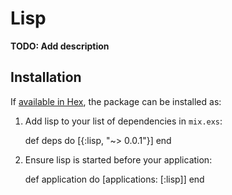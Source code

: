 # Lisp

**TODO: Add description**

## Installation

If [available in Hex](https://hex.pm/docs/publish), the package can be installed as:

  1. Add lisp to your list of dependencies in `mix.exs`:

        def deps do
          [{:lisp, "~> 0.0.1"}]
        end

  2. Ensure lisp is started before your application:

        def application do
          [applications: [:lisp]]
        end

